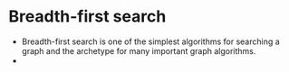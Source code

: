 # Breadth-first search

- Breadth-first search is one of the simplest algorithms for searching a graph and the archetype for many important graph algorithms.
- 

